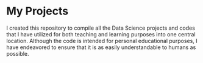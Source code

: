 # My Projects
I created this repository to compile all the Data Science projects and codes that I have utilized for both teaching and learning purposes into one central location. Although the code is intended for personal educational purposes, I have endeavored to ensure that it is as easily understandable to humans as possible.
